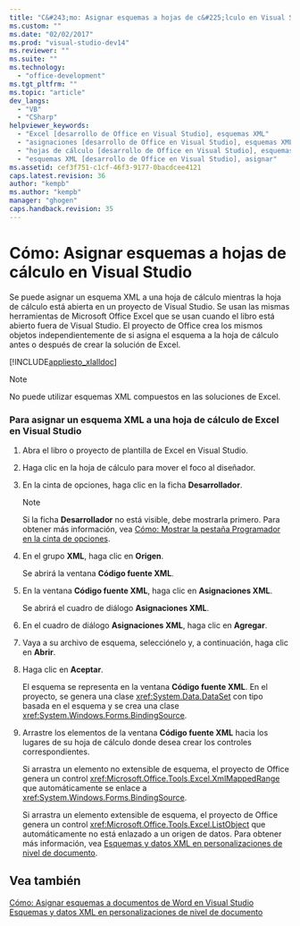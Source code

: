 ```yaml
---
title: "C&#243;mo: Asignar esquemas a hojas de c&#225;lculo en Visual Studio | Microsoft Docs"
ms.custom: ""
ms.date: "02/02/2017"
ms.prod: "visual-studio-dev14"
ms.reviewer: ""
ms.suite: ""
ms.technology: 
  - "office-development"
ms.tgt_pltfrm: ""
ms.topic: "article"
dev_langs: 
  - "VB"
  - "CSharp"
helpviewer_keywords: 
  - "Excel [desarrollo de Office en Visual Studio], esquemas XML"
  - "asignaciones [desarrollo de Office en Visual Studio], esquemas XML a hojas de cálculo de Excel"
  - "hojas de cálculo [desarrollo de Office en Visual Studio], esquemas XML"
  - "esquemas XML [desarrollo de Office en Visual Studio], asignar"
ms.assetid: cef3f751-c1cf-46f3-9177-0bacdcee4121
caps.latest.revision: 36
author: "kempb"
ms.author: "kempb"
manager: "ghogen"
caps.handback.revision: 35
---
```

# C&#243;mo: Asignar esquemas a hojas de c&#225;lculo en Visual Studio
  Se puede asignar un esquema XML a una hoja de cálculo mientras la hoja de cálculo está abierta en un proyecto de Visual Studio.  Se usan las mismas herramientas de Microsoft Office Excel que se usan cuando el libro está abierto fuera de Visual Studio.  El proyecto de Office crea los mismos objetos independientemente de si asigna el esquema a la hoja de cálculo antes o después de crear la solución de Excel.  
  
 [!INCLUDE[appliesto_xlalldoc](../vsto/includes/appliesto-xlalldoc-md.md)]  
  
> [!NOTE]  
>  No puede utilizar esquemas XML compuestos en las soluciones de Excel.  
  
### Para asignar un esquema XML a una hoja de cálculo de Excel en Visual Studio  
  
1.  Abra el libro o proyecto de plantilla de Excel en Visual Studio.  
  
2.  Haga clic en la hoja de cálculo para mover el foco al diseñador.  
  
3.  En la cinta de opciones, haga clic en la ficha **Desarrollador**.  
  
    > [!NOTE]  
    >  Si la ficha **Desarrollador** no está visible, debe mostrarla primero.  Para obtener más información, vea [Cómo: Mostrar la pestaña Programador en la cinta de opciones](../vsto/how-to-show-the-developer-tab-on-the-ribbon.md).  
  
4.  En el grupo **XML**, haga clic en **Origen**.  
  
     Se abrirá la ventana **Código fuente XML**.  
  
5.  En la ventana **Código fuente XML**, haga clic en **Asignaciones XML**.  
  
     Se abrirá el cuadro de diálogo **Asignaciones XML**.  
  
6.  En el cuadro de diálogo **Asignaciones XML**, haga clic en **Agregar**.  
  
7.  Vaya a su archivo de esquema, selecciónelo y, a continuación, haga clic en **Abrir**.  
  
8.  Haga clic en **Aceptar**.  
  
     El esquema se representa en la ventana **Código fuente XML**.  En el proyecto, se genera una clase <xref:System.Data.DataSet> con tipo basada en el esquema y se crea una clase <xref:System.Windows.Forms.BindingSource>.  
  
9. Arrastre los elementos de la ventana **Código fuente XML** hacia los lugares de su hoja de cálculo donde desea crear los controles correspondientes.  
  
     Si arrastra un elemento no extensible de esquema, el proyecto de Office genera un control <xref:Microsoft.Office.Tools.Excel.XmlMappedRange> que automáticamente se enlace a <xref:System.Windows.Forms.BindingSource>.  
  
     Si arrastra un elemento extensible de esquema, el proyecto de Office genera un control <xref:Microsoft.Office.Tools.Excel.ListObject> que automáticamente no está enlazado a un origen de datos.  Para obtener más información, vea [Esquemas y datos XML en personalizaciones de nivel de documento](../vsto/xml-schemas-and-data-in-document-level-customizations.md).  
  
## Vea también  
 [Cómo: Asignar esquemas a documentos de Word en Visual Studio](../vsto/how-to-map-schemas-to-word-documents-inside-visual-studio.md)   
 [Esquemas y datos XML en personalizaciones de nivel de documento](../vsto/xml-schemas-and-data-in-document-level-customizations.md)  
  
  